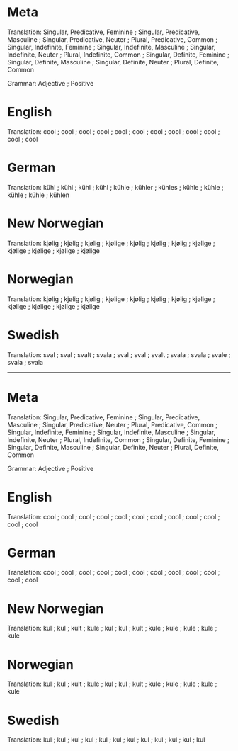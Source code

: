 Meta
====

Translation: Singular, Predicative, Feminine ; Singular, Predicative, Masculine ; Singular, Predicative, Neuter ; Plural, Predicative, Common ;
             Singular, Indefinite, Feminine  ; Singular, Indefinite, Masculine  ; Singular, Indefinite, Neuter  ; Plural, Indefinite, Common  ;
             Singular, Definite, Feminine    ; Singular, Definite, Masculine    ; Singular, Definite, Neuter    ; Plural, Definite, Common

Grammar:     Adjective ; Positive



English
=======

Translation: cool ; cool ; cool ; cool ;
             cool ; cool ; cool ; cool ;
             cool ; cool ; cool ; cool



German
======

Translation: kühl  ; kühl   ; kühl   ; kühl   ;
             kühle ; kühler ; kühles ; kühle  ;
             kühle ; kühle  ; kühle  ; kühlen



New Norwegian
=============

Translation: kjølig  ; kjølig  ; kjølig  ; kjølige ;
             kjølig  ; kjølig  ; kjølig  ; kjølige ;
             kjølige ; kjølige ; kjølige ; kjølige



Norwegian
=========

Translation: kjølig  ; kjølig  ; kjølig  ; kjølige ;
             kjølig  ; kjølig  ; kjølig  ; kjølige ;
             kjølige ; kjølige ; kjølige ; kjølige



Swedish
=======

Translation: sval  ; sval  ; svalt ; svala ;
             sval  ; sval  ; svalt ; svala ;
             svala ; svale ; svala ; svala



--------------------------------------------------------------------------------

Meta
====

Translation: Singular, Predicative, Feminine ; Singular, Predicative, Masculine ; Singular, Predicative, Neuter ; Plural, Predicative, Common ;
             Singular, Indefinite, Feminine  ; Singular, Indefinite, Masculine  ; Singular, Indefinite, Neuter  ; Plural, Indefinite, Common  ;
             Singular, Definite, Feminine    ; Singular, Definite, Masculine    ; Singular, Definite, Neuter    ; Plural, Definite, Common

Grammar:     Adjective ; Positive



English
=======

Translation: cool ; cool ; cool ; cool ;
             cool ; cool ; cool ; cool ;
             cool ; cool ; cool ; cool



German
======

Translation: cool ; cool ; cool ; cool ;
             cool ; cool ; cool ; cool ;
             cool ; cool ; cool ; cool



New Norwegian
=============

Translation: kul  ; kul  ; kult ; kule ;
             kul  ; kul  ; kult ; kule ;
             kule ; kule ; kule ; kule



Norwegian
=========

Translation: kul  ; kul  ; kult ; kule ;
             kul  ; kul  ; kult ; kule ;
             kule ; kule ; kule ; kule



Swedish
=======

Translation: kul ; kul ; kul ; kul ;
             kul ; kul ; kul ; kul ;
             kul ; kul ; kul ; kul
